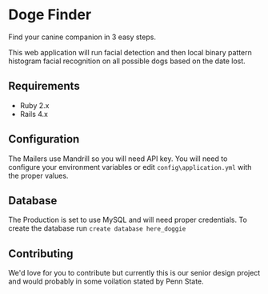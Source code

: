Doge Finder
===========

Find your canine companion in 3 easy steps. 

This web application will run facial detection and then local binary pattern histogram facial recognition on all possible dogs based on the date lost.

Requirements
------------

* Ruby 2.x
* Rails 4.x

Configuration
-------------

The Mailers use Mandrill so you will need API key. You will need to configure your environment variables or edit `config\application.yml` with the proper values. 

Database
--------

The Production is set to use MySQL and will need proper credentials. To create the database run `create database here_doggie`

Contributing
------------

We'd love for you to contribute but currently this is our senior design project and would probably in some voilation stated by Penn State.

<!-- == README

This README would normally document whatever steps are necessary to get the
application up and running.

Things you may want to cover:

* Ruby version

* System dependencies

* Configuration

* Database creation

* Database initialization

* How to run the test suite

* Services (job queues, cache servers, search engines, etc.)

* Deployment instructions

* ...


Please feel free to use a different markup language if you do not plan to run
<tt>rake doc:app</tt>.
-->
